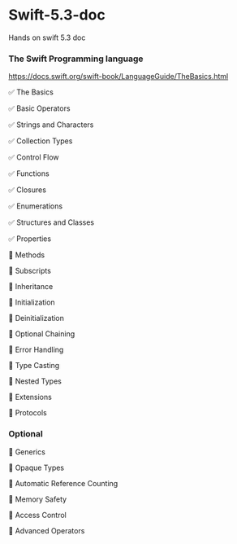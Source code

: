 # Swift-5.3-doc
Hands on swift 5.3 doc 

### The Swift Programming language
https://docs.swift.org/swift-book/LanguageGuide/TheBasics.html

✅ The Basics

✅ Basic Operators

✅ Strings and Characters

✅ Collection Types

✅ Control Flow

✅ Functions

✅ Closures

✅ Enumerations

✅ Structures and Classes

✅ Properties

📝 Methods

📝 Subscripts

📝 Inheritance

📝 Initialization

📝 Deinitialization

📝 Optional Chaining

📝 Error Handling

📝 Type Casting

📝 Nested Types

📝 Extensions

📝 Protocols

### Optional 

📝 Generics

📝 Opaque Types

📝 Automatic Reference Counting

📝 Memory Safety

📝  Access Control

📝  Advanced Operators
